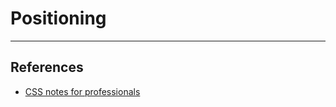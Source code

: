 # Positioning

---

## References

- [CSS notes for professionals](https://books.goalkicker.com/CSSBook/)

